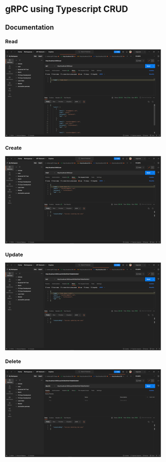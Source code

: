 # gRPC using Typescript CRUD 

## Documentation

### Read
![check](img/get.png)

### Create
![check](img/post.png)

### Update
![check](img/put.png)

### Delete
![check](img/delete.png)
